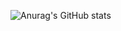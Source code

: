 ![Anurag's GitHub stats](https://github-readme-stats.vercel.app/api?username=ohy1023&show_icons=true&theme=radical)

